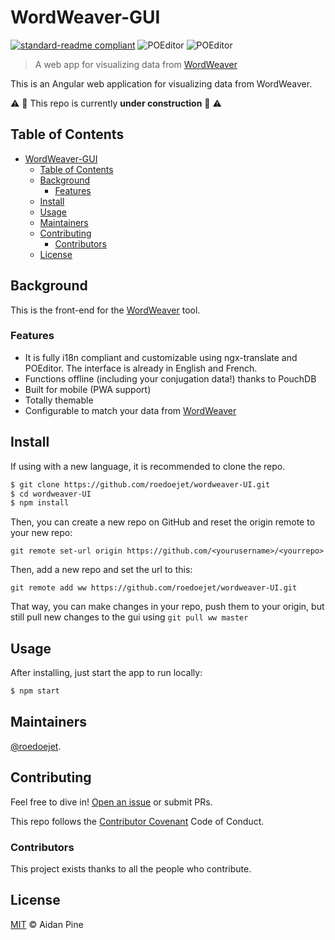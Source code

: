# WordWeaver-GUI

[![standard-readme compliant](https://img.shields.io/badge/readme%20style-standard-brightgreen.svg?style=flat-square)](https://github.com/roedoejet/wordweaver-UI)
![POEditor](https://img.shields.io/poeditor/progress/331037/en?token=611d3987e3a7e94e57b049c0df8de613)
![POEditor](https://img.shields.io/poeditor/progress/331037/fr?token=611d3987e3a7e94e57b049c0df8de613)

> A web app for visualizing data from [WordWeaver](https://github.com/roedoejet/wordweaver)

This is an Angular web application for visualizing data from WordWeaver.

:warning: :construction: This repo is currently **under construction** :construction: :warning:

## Table of Contents

- [WordWeaver-GUI](#wordweaver-gui)
  - [Table of Contents](#table-of-contents)
  - [Background](#background)
    - [Features](#features)
  - [Install](#install)
  - [Usage](#usage)
  - [Maintainers](#maintainers)
  - [Contributing](#contributing)
    - [Contributors](#contributors)
  - [License](#license)

## Background

This is the front-end for the [WordWeaver](https://github.com/roedoejet/wwapi) tool.

### Features

- It is fully i18n compliant and customizable using ngx-translate and POEditor. The interface is already in English and French.
- Functions offline (including your conjugation data!) thanks to PouchDB
- Built for mobile (PWA support)
- Totally themable
- Configurable to match your data from [WordWeaver](https://github.com/roedoejet/wwapi)

## Install

If using with a new language, it is recommended to clone the repo.

```sh
$ git clone https://github.com/roedoejet/wordweaver-UI.git
$ cd wordweaver-UI
$ npm install
```

Then, you can create a new repo on GitHub and reset the origin remote to your new repo:

`git remote set-url origin https://github.com/<yourusername>/<yourrepo>`

Then, add a new repo and set the url to this:

`git remote add ww https://github.com/roedoejet/wordweaver-UI.git`

That way, you can make changes in your repo, push them to your origin, but still pull new changes to the gui using `git pull ww master`

## Usage

After installing, just start the app to run locally:

```sh
$ npm start
```

## Maintainers

[@roedoejet](https://github.com/roedoejet).

## Contributing

Feel free to dive in! [Open an issue](https://github.com/roedoejet/wordweaver-UI/issues/new) or submit PRs.

This repo follows the [Contributor Covenant](http://contributor-covenant.org/version/1/3/0/) Code of Conduct.

### Contributors

This project exists thanks to all the people who contribute.

## License

[MIT](LICENSE) © Aidan Pine
